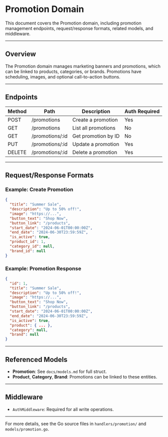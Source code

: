 # Promotion Domain

This document covers the Promotion domain, including promotion management endpoints, request/response formats, related models, and middleware.

---

## Overview

The Promotion domain manages marketing banners and promotions, which can be linked to products, categories, or brands. Promotions have scheduling, images, and optional call-to-action buttons.

---

## Endpoints

| Method | Path             | Description           | Auth Required |
|--------|------------------|----------------------|--------------|
| POST   | /promotions      | Create a promotion   | Yes          |
| GET    | /promotions      | List all promotions  | No           |
| GET    | /promotions/:id  | Get promotion by ID  | No           |
| PUT    | /promotions/:id  | Update a promotion   | Yes          |
| DELETE | /promotions/:id  | Delete a promotion   | Yes          |

---

## Request/Response Formats

### Example: Create Promotion

```json
{
  "title": "Summer Sale",
  "description": "Up to 50% off!",
  "image": "https://...",
  "button_text": "Shop Now",
  "button_link": "/products",
  "start_date": "2024-06-01T00:00:00Z",
  "end_date": "2024-06-30T23:59:59Z",
  "is_active": true,
  "product_id": 1,
  "category_id": null,
  "brand_id": null
}
```

### Example: Promotion Response

```json
{
  "id": 1,
  "title": "Summer Sale",
  "description": "Up to 50% off!",
  "image": "https://...",
  "button_text": "Shop Now",
  "button_link": "/products",
  "start_date": "2024-06-01T00:00:00Z",
  "end_date": "2024-06-30T23:59:59Z",
  "is_active": true,
  "product": { ... },
  "category": null,
  "brand": null
}
```

---

## Referenced Models

- **Promotion**: See `docs/models.md` for full struct.
- **Product**, **Category**, **Brand**: Promotions can be linked to these entities.

---

## Middleware

- `AuthMiddleware`: Required for all write operations.

---

For more details, see the Go source files in `handlers/promotion/` and `models/promotion.go`. 